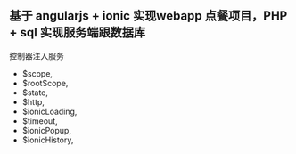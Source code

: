 ## 基于 angularjs + ionic 实现webapp 点餐项目，PHP + sql 实现服务端跟数据库

控制器注入服务

 - $scope,
 - $rootScope,
 - $state,
 - $http,
 - $ionicLoading,
 - $timeout,
 - $ionicPopup,
 - $ionicHistory,



